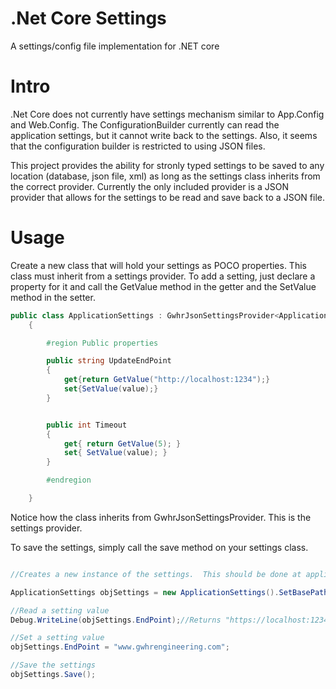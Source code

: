 # .Net Core Settings
A settings/config file implementation for .NET core

# Intro
.Net Core does not currently have settings mechanism similar to App.Config and Web.Config.  The ConfigurationBuilder currently can read the application settings, but it cannot write back to the settings.  Also, it seems that the configuration builder is restricted to using JSON files.  

This project provides the ability for stronly typed settings to be saved to any location (database, json file, xml) as long as the settings class inherits from the correct provider.  Currently the only included provider is a JSON provider that allows for the settings to be read and save back to a JSON file.  

# Usage

Create a new class that will hold your settings as POCO properties.  This class must inherit from a settings provider.  To add a setting, just declare a property for it and call the GetValue method in the getter and the SetValue method in the setter.


```cs
public class ApplicationSettings : GwhrJsonSettingsProvider<ApplicationSettings>
    {

        #region Public properties

        public string UpdateEndPoint
        {
            get{return GetValue("http://localhost:1234");}
            set{SetValue(value);}
        }


        public int Timeout
        {
            get{ return GetValue(5); }
            set{ SetValue(value); }
        }

        #endregion

    }
```

Notice how the class inherits from GwhrJsonSettingsProvider<GwhrSettings>.  This is the settings provider.

To save the settings, simply call the save method on your settings class.  

```cs

//Creates a new instance of the settings.  This should be done at application startup.

ApplicationSettings objSettings = new ApplicationSettings().SetBasePath(AppContext.BaseDirectory).Build("AppConfig.json";

//Read a setting value
Debug.WriteLine(objSettings.EndPoint);//Returns "https://localhost:1234";

//Set a setting value
objSettings.EndPoint = "www.gwhrengineering.com";

//Save the settings
objSettings.Save();

```